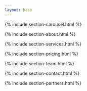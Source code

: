 ```yaml
---
layout: base
---
```


  {% include section-carousel.html %}

  {% include section-about.html %}

  {% include section-services.html %}

  {% include section-pricing.html %}

  {% include section-team.html %}

  {% include section-contact.html %}

  {% include section-partners.html %}
